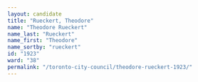 ```yaml
---
layout: candidate
title: "Rueckert, Theodore"
name: "Theodore Rueckert"
name_last: "Rueckert"
name_first: "Theodore"
name_sortby: "rueckert"
id: "1923"
ward: "38"
permalink: "/toronto-city-council/theodore-rueckert-1923/"
---
```


